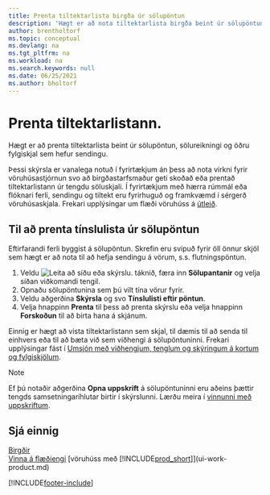 ```yaml
---
title: Prenta tiltektarlista birgða úr sölupöntun
description: 'Hægt er að nota tiltektarlista birgða beint úr sölupöntun, sölu, reikningi og öðrum söluskjölum á útleið.'
author: brentholtorf
ms.topic: conceptual
ms.devlang: na
ms.tgt_pltfrm: na
ms.workload: na
ms.search.keywords: null
ms.date: 06/25/2021
ms.author: bholtorf
---
```

# Prenta tiltektarlistann.

Hægt er að prenta tiltektarlista beint úr sölupöntun, sölureikningi og öðru fylgiskjal sem hefur sendingu.

Þessi skýrsla er vanalega notuð í fyrirtækjum án þess að nota virkni fyrir vöruhúsastjórnun svo að birgðastarfsmaður geti skoðað eða prentað tiltektarlistann úr tengdu söluskjali. Í fyrirtækjum með hærra rúmmál eða flóknari ferli, sendingu og tiltekt eru fyrirhuguð og framkvæmd í sérgerð vöruhúsaskjala. Frekari upplýsingar um flæði vöruhúss á  [útleið](design-details-outbound-warehouse-flow.md).

## Til að prenta tínslulista úr sölupöntun

Eftirfarandi ferli byggist á sölupöntun. Skrefin eru svipuð fyrir öll önnur skjöl sem hægt er að nota til að hefja sendingu á vörum, s.s. flutningspöntun.

1. Veldu ![Leita að síðu eða skýrslu.](media/ui-search/search_small.png "Leit að síðu eða skýrslu tákn") táknið, færa inn **Sölupantanir** og velja síðan viðkomandi tengil.  
2. Opnaðu sölupöntunina sem þú vilt tína vörur fyrir.  
3. Veldu aðgerðina **Skýrsla** og svo **Tínslulisti eftir pöntun**.  
4. Velja hnappinn **Prenta** til þess að prenta skýrslu eða velja hnappinn **Forskoðun** til að birta hana á skjánum.

Einnig er hægt að vista tiltektarlistann sem skjal, til dæmis til að senda til einhvers eða til að bæta við sem viðhengi á sölupöntuninni. Frekari upplýsingar fást í  [Umsjón með viðhengjum, tenglum og skýringum á kortum og fylgiskjölum](ui-how-add-link-to-record.md).

> [!NOTE]
> Ef þú notaðir aðgerðina **Opna uppskrift** á sölupöntuninni eru aðeins þættir tengds samsetningaríhlutar birtir í skýrslunni. Lærðu meira í  [vinnunni með uppskriftum](inventory-how-work-BOMs.md).

## Sjá einnig

[Birgðir](inventory-manage-inventory.md)  
[Vinna á flæðiengi](design-details-outbound-warehouse-flow.md)
[vöruhúss með [!INCLUDE[prod_short](includes/prod_short.md)]](ui-work-product.md)  

[!INCLUDE[footer-include](includes/footer-banner.md)]
